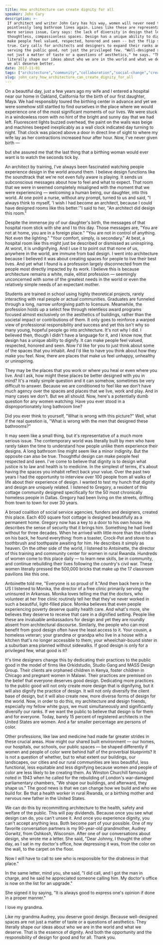 ```yaml
---
title: How architecture can create dignity for all
speaker: John Cary
description: >-
 If architect and writer John Cary has his way, women will never need to stand in
 pointlessly long bathroom lines again. Lines like these are representative of a
 more serious issue, Cary says: the lack of diversity in design that leads to
 thoughtless, compassionless spaces. Design has a unique ability to dignify and
 make people feel valued, respected, honored and seen -- but the flip side is also
 true. Cary calls for architects and designers to expand their ranks and commit to
 serving the public good, not just the privileged few. "Well-designed spaces are
 not just a matter of taste or a questions of aesthetics," he says. "They
 literally shape our ideas about who we are in the world and what we deserve." And
 we all deserve better.
date: 2017-11-01
tags: ["architecture","community","collaboration","social-change","creativity","design","public-spaces","gender-equality","society"]
slug: john_cary_how_architecture_can_create_dignity_for_all
---
```


On a beautiful day, just a few years ago my wife and I entered a hospital near our home in
Oakland, California for the birth of our first daughter, Maya. We had responsibly toured
the birthing center in advance and yet we were somehow still startled to find ourselves in
the place where we would experience one of the most significant moments of our lives. We
were stuck in a windowless room with no hint of the bright and sunny day that we had left.
Fluorescent lights buzzed overhead, the paint on the walls was beige and machines beeped
inexplicably as a wall clock indicated day turning to night. That clock was placed above a
door in direct line of sight to where my wife lay as her contractions increased hour after
hour. Now, I've never given birth —

but she assured me that the last thing that a birthing woman would ever want is to watch
the seconds tick by.

An architect by training, I've always been fascinated watching people experience design in
the world around them. I believe design functions like the soundtrack that we're not even
fully aware is playing. It sends us subconscious messages about how to feel and what to
expect. That room that we were in seemed completely misaligned with the moment that we
were experiencing — welcoming a human being, our daughter, into this world. At one point a
nurse, without any prompt, turned to us and said, "I always think to myself, 'I wish I had
become an architect, because I could have designed rooms like this better.'"I said to her,
"An architect did design this room."

Despite the immense joy of our daughter's birth, the messages of that hospital room stick
with she and I to this day. Those messages are, "You are not at home, you are in a foreign
place." "You are not in control of anything. Not even the lighting." "Your comfort,
simply, is secondary." At best, a hospital room like this might just be described or
dismissed as uninspiring. At worst, it is undignifying. And I use it to point out that
none of us, anywhere in the world, are immune from bad design. I went into architecture
because I believed it was about creating spaces for people to live their best lives. And
yet what I found is a profession largely disconnected from the people most directly
impacted by its work. I believe this is because architecture remains a white, male,
elitist profession — seemingly unconcerned with some of the greatest needs in the world or
even the relatively simple needs of an expectant mother.

Students are trained in school using highly theoretical projects, rarely interacting with
real people or actual communities. Graduates are funneled through a long, narrow
unforgiving path to licensure. Meanwhile, the profession holds up a select few through
relentless award programs focused almost exclusively on the aesthetics of buildings,
rather than the societal impact or contributions of them. It only goes to reinforce a
warped view of professional responsibility and success and yet this isn't why so many
young, hopeful people go into architecture. It's not why I did. I believed then, though I
didn't have a language for it, and I know now, that design has a unique ability to
dignify. It can make people feel valued, respected, honored and seen. Now I'd like for you
to just think about some of the spaces that you inhabit. And I'd like to have you think
about how they make you feel. Now, there are places that make us feel unhappy, unhealthy
or uninspiring.

They may be the places that you work or where you heal or even where you live. And I ask,
how might these places be better designed with you in mind? It's a really simple question
and it can somehow, sometimes be very difficult to answer. Because we are conditioned to
feel like we don't have much agency over the spaces and places that we live, work and
play. And in many cases we don't. But we all should. Now, here's a potentially dumb
question for any women watching: Have you ever stood in a disproportionately long bathroom
line?

Did you ever think to yourself, "What is wrong with this picture?" Well, what if the real
question is, "What is wrong with the men that designed these bathrooms?"

It may seem like a small thing, but it's representative of a much more serious issue. The
contemporary world was literally built by men who have rarely taken the time to understand
how people unlike them experience their designs. A long bathroom line might seem like a
minor indignity. But the opposite can also be true. Thoughtful design can make people feel
respected and seen. I've come to believe that dignity is to design what justice is to law
and health is to medicine. In the simplest of terms, it's about having the spaces you
inhabit reflect back your value. Over the past two years I had the opportunity to interview
over 100 people from all walks of life about their experience of design. I wanted to test
my hunch that dignity and design are uniquely related. I listened to Gregory, a resident of
this cottage community designed specifically for the 50 most chronically homeless people
in Dallas. Gregory had been living on the streets, drifting from town to town for over 30
years.

A broad coalition of social service agencies, funders and designers, created this place.
Each 400 square foot cottage is designed beautifully as a permanent home. Gregory now has
a key to a door to his own house. He describes the sense of security that it brings him.
Something he had lived without for three decades. When he arrived with little more than
the clothes on his back, he found everything: from a toaster, Crock-Pot and stove to a
toothbrush and toothpaste awaiting for him. He describes it simply as heaven. On the other
side of the world, I listened to Antoinette, the director of this training and community
center for women in rural Rwanda. Hundreds of women come to this place daily — to learn
new skills, be in community, and continue rebuilding their lives following the country's
civil war. These women literally pressed the 500,000 bricks that make up the 17 classroom
pavilions like this one.

Antoinette told me, "Everyone is so proud of it."And then back here in the US I listened
to Monika, the director of a free clinic primarily serving the uninsured in Arkansas.
Monika loves telling me that the doctors, who volunteer at her free clinic routinely tell
her that they've never worked in such a beautiful, light-filled place. Monika believes
that even people experiencing poverty deserve quality health care. And what's more, she
believes they deserve to receive that care in a dignified setting. People like these are
invaluable ambassadors for design and yet they are roundly absent from architectural
discourse. Similarly, the people who can most benefit from good design often have the
least access to it. Your cousin, a homeless veteran; your grandma or grandpa who live in a
house with a kitchen that's no longer accessible to them; your wheelchair-bound sister in
a suburban area planned without sidewalks. If good design is only for a privileged few,
what good is it?

It's time designers change this by dedicating their practices to the public good in the
model of firms like Orkidstudio, Studio Gang and MASS Design Group. Their clients are
orphaned children in Kenya, foster children in Chicago and pregnant women in Malawi. Their
practices are premised on the belief that everyone deserves good design. Dedicating more
practices to the public good will not only create more design that is dignifying, but it
will also dignify the practice of design. It will not only diversify the client base of
design, but it will also create new, more diverse forms of design for the world. Now, in
order to do this, my architecture and design friends, especially my fellow white guys, we
must simultaneously and significantly diversify our ranks. If we want the public to
believe that design is for them and for everyone. Today, barely 15 percent of registered
architects in the United States are women. And a far smaller percentage are persons of
color.

Other professions, like law and medicine had made far greater strides in these crucial
areas. How might our shared built environment — our homes, our hospitals, our schools, our
public spaces — be shaped differently if women and people of color were behind half of the
proverbial blueprints? It is not a question of whether, but to what extent our buildings,
our landscapes, our cities and our rural communities are less beautiful, less functional,
less equitable and less dignifying because women and people of color are less likely to be
creating them. As Winston Churchill famously noted in 1943 when he called for the
rebuilding of London's war-damaged parliamentary chambers, "We shape our buildings, and
afterward, they shape us." The good news is that we can change how we build and who we
build for. Be that a health worker in rural Rwanda, or a birthing mother and nervous new
father in the United States.

We can do this by recommitting architecture to the health, safety and welfare of the
public. This will pay dividends. Because once you see what design can do, you can't unsee
it. And once you experience dignity, you can't accept anything less. Both become part of
your possible. One of my favorite conversation partners is my 90-year-old grandmother,
Audrey Gorwitz, from Oshkosh, Wisconsin. After one of our conversations about design, she
wrote me a letter. She said, "Dear Johnny, I thought the other day, as I sat in my
doctor's office, how depressing it was, from the color on the wall, to the carpet on the
floor.

Now I will have to call to see who is responsible for the drabness in that
place."

In the same letter, mind you, she said, "I did call, and I got the man in charge, and he
said he appreciated someone calling him. My doctor's office is now on the list for an
upgrade."

She signed it by saying, "It is always good to express one's opinion if done in a proper
manner."

I love my grandma.

Like my grandma Audrey, you deserve good design. Because well-designed spaces are not just
a matter of taste or a questions of aesthetics. They literally shape our ideas about who
we are in the world and what we deserve. That is the essence of dignity. And both the
opportunity and the responsibility of design for good and for all. Thank
you.

<!--
ad_duration=3.33
comment_count=39
event="TEDWomen 2017"
external_start_time=0
has_talk_citation=0
intro_duration=11.82
is_subtitle_required="False"
is_talk_featured="True"
language="en"
language_swap="False"
native_language="en"
number_of_related_talks=6
number_of_speakers=1
number_of_subtitled_videos=17
number_of_tags=9
number_of_talk_download_languages=17
number_of_talk_more_resources=1
number_of_talk_recommendations=1
number_of_talks_take_actions=2
post_ad_duration=0.83
published_timestamp="2018-02-07 15:54:42"
recording_date="2017-11-01"
speaker_description="Design ambassador"
speaker_is_published=1
speaker_name="John Cary"
talk_name="How architecture can create dignity for all"
talk_recommendations_blurb="More resources, curated by John Cary"
talks_tags=["architecture","community","collaboration","social-change","creativity","design","public-spaces","gender-equality","society"]
url_audio="https://download.ted.com/talks/JohnCary_2017W.mp3?apikey=acme-roadrunner"
url_photo_speaker="https://pe.tedcdn.com/images/ted/c303b6bf6ccfca75c77c00efdb0039bf78ef4c77_254x191.jpg"
url_photo_talk="https://s3.amazonaws.com/talkstar-photos/uploads/ce7b413b-ee17-40eb-8ced-119f4616841f/JohnCary_2017W-embed.jpg"
url_webpage="https://www.ted.com/talks/john_cary_how_architecture_can_create_dignity_for_all"
video_type_name="TED Stage Talk"
-->